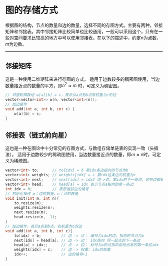 # 图的存储方式
根据图的结构，节点的数量和边的数量，选择不同的存图方式。主要有两种，邻接矩阵和邻接表。其中邻接矩阵比较简单也比较通用，一般可以采用这个，只有在一些对空间要求比较高的地方中可以使用邻接表。在以下的描述中，约定$n$为点数，$m$为边数。

---
## 邻接矩阵
这是一种使用二维矩阵来进行存图的方式。
适用于边数较多的稠密图使用，当边数量接近点的数量的平方，即$n^2 \approx m$
时，可定义为稠密图。
```c
// 邻接矩阵数组 w[a][b] = c，表示从a点到b点有权重为c的边
vector<vector<int>> w(n, vector<int>(n));
// 加边操作
void add(int a, int b, int c) {
    w[a][b] = c;
}
```

## 邻接表（链式前向星）
这也是一种在图论中十分常见的存图方式，与数组存储单链表的实现一致（头插法）。
适用于边数较少的稀疏图使用，当边数量接近点的数量，即$m \approx n$时，可定义为稀疏图。
```c
vector<int> to;      // to[idx] = b 第idx条边指向的节点为b
vector<int> weights; // weights[idx] = c 第idx这条边的权重为c
vector<int> next;    // next[idx] = idx2 边->边，第idx的下一条边，这些边都是同一个起点
vector<int> head;    // head[a] = idx 表示节点a指向的第一条边
int idx = 0;         // 表示当前边的编号
// 初始化操作 m：边的数量，n：点的数量
void init(int m, int n){
    to.resize(m);
    weights.resize(m);
    next.resize(m);
    head.resize(n, -1);
}
// 加边操作，表示a点到b点，有权重为c的边
void add(int a, int b, int c){
    to[idx] = b;         // 边 -> 点： 编号为idx的边，指向的节点为b 
    next[idx] = head[a]; // 边 -> 边： idx指向 同一起点的下一条边
    head[a] = idx;;      // 点 -> 边： 标号为a的点指向由他出发的第一条边idx
    weights[idx] = c;    // 边 -> 权重: idx的权重
    idx++;               // 边的编号+1
}
```
